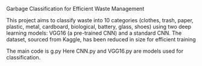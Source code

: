 Garbage Classification for Efficient Waste Management

This project aims to classify waste into 10 categories (clothes, trash, paper, plastic, metal, cardboard, biological, battery, glass, shoes) using two deep learning models: VGG16 (a pre-trained CNN) and a standard CNN. The dataset, sourced from Kaggle, has been reduced in size for efficient training

The main code is g.py
Here CNN.py and VGG16.py are models used for classification.
